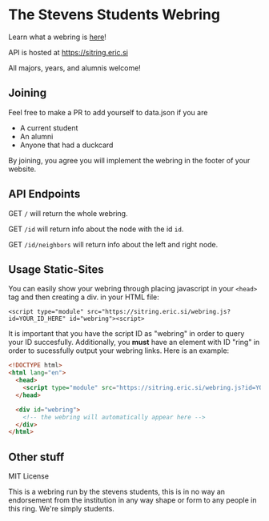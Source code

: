 # The Stevens Students Webring

Learn what a webring is [here](https://en.m.wikipedia.org/wiki/Webring)!

API is hosted at https://sitring.eric.si

All majors, years, and alumnis welcome!

## Joining
Feel free to make a PR to add yourself to data.json if you are
* A current student
* An alumni
* Anyone that had a duckcard

By joining, you agree you will implement the webring in the footer of your website.

## API Endpoints

GET `/` will return the whole webring.

GET `/id` will return info about the node with the id `id`.

GET `/id/neighbors` will return info about the left and right node.

## Usage Static-Sites

You can easily show your webring through placing javascript in your ```<head>``` tag
and then creating a div.
in your HTML file:
```
<script type="module" src="https://sitring.eric.si/webring.js?id=YOUR_ID_HERE" id="webring"><script>
```
It is important that you have the script ID as "webring" in order to query your ID succesfully. Additionally,
you **must** have an element with ID "ring" in order to sucessfully output your webring links. Here is an example:
```html
<!DOCTYPE html>
<html lang="en">
  <head>
    <script type="module" src="https://sitring.eric.si/webring.js?id=YOUR_ID_HERE"="webringjs"></script>
  </head>

  <div id="webring">
    <!-- the webring will automatically appear here -->
  </div>
</html>
```

## Other stuff

MIT License

This is a webring run by the stevens students, this is in no way an endorsement
from the institution in any way shape or form to any people in this ring. We're
simply students.
